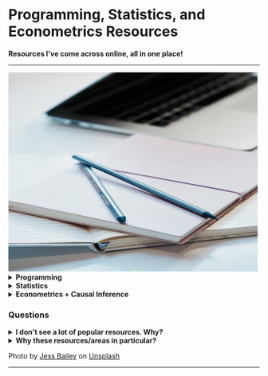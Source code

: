 # Programming, Statistics, and Econometrics Resources
**Resources I've come across online, all in one place!**

--- 
<img src="Images/img.jpg" width="500" height="400" /> 

<details close>
<summary> <b> Programming </b> </summary>
<br> 
  
## Contents 
(currently Python and R primarily) 

- **Python**
  1. [Fundamentals](#fundamentals_py)
  2. [Data analytics & Data Science](#data_py)
  3. [Algorithms & Data Structures](#algo_py)
  4. [Apps](#apps_py)
 
- **R**
  1. [Fundamentals](#fundamentals_r)
  2. [Data analytics & Data Science](#data_r)
  3. [Algorithms & Data Structures](#algo_r)
  4. [Apps](#apps_r)

<a name="fundamentals_py"></a>  
## Fundamentals  
Python fundamentals: books, websites and other github repos

‣ Books
| Name | Description | Link | Learn/Practice |
| :---: | ----------- | --- | --- |
| Header | Title | Link | Learn | 
| Paragraph | Text | Link | Practice |

‣ Websites 
| Name | Description | Link | Learn/Practice |
| :---: | ----------- | --- | --- |
| Header | Title | Link | Learn | 
| Paragraph | Text | Link | Practice |

‣ Great Github repos!
| Name | Description | Link |
| :---: | ----------- | --- |
| Header | Title | Link |
| Paragraph | Text | Link | 

<a name="data_py"></a>  
## Data analytics & Data Science 
Python data analytics and data science resources: books, websites and other github repos

‣ Books
| Name | Description | Link | Learn/Practice |
| :---: | ----------- | --- | --- |
| Header | Title | Link | Learn | 
| Paragraph | Text | Link | Practice |

‣ Websites 
| Name | Description | Link | Learn/Practice |
| :---: | ----------- | --- | --- |
| Header | Title | Link | Learn | 
| Paragraph | Text | Link | Practice |

‣ Great Github repos!
| Name | Description | Link |
| :---: | ----------- | --- |
| Header | Title | Link |
| Paragraph | Text | Link | 

<a name="algo_py"></a> 
## Algorithms & Data Structures 
Python algorithms and data structures: books, websites and other github repos

‣ Books
| Name | Description | Link | Learn/Practice |
| :---: | ----------- | --- | --- |
| Header | Title | Link | Learn | 
| Paragraph | Text | Link | Practice |

‣ Websites 
| Name | Description | Link | Learn/Practice |
| :---: | ----------- | --- | --- |
| Header | Title | Link | Learn | 
| Paragraph | Text | Link | Practice |

‣ Great Github repos!
| Name | Description | Link |
| :---: | ----------- | --- |
| Header | Title | Link |
| Paragraph | Text | Link |

<a name="apps_py"></a> 
## Apps 
Python apps: books, websites and other github repos

‣ Books
| Name | Description | Link | Learn/Practice |
| :---: | ----------- | --- | --- |
| Header | Title | Link | Learn | 
| Paragraph | Text | Link | Practice |

‣ Websites 
| Name | Description | Link | Learn/Practice |
| :---: | ----------- | --- | --- |
| Header | Title | Link | Learn | 
| Paragraph | Text | Link | Practice |

‣ Great Github repos!
| Name | Description | Link |
| :---: | ----------- | --- |
| Header | Title | Link |
| Paragraph | Text | Link |

</details> 

<details close>
<summary> <b> Statistics </b> </summary>
<br> 

Coming soon! 

</details> 

<details close>
<summary> <b> Econometrics + Causal Inference </b> </summary>
<br> 

Coming soon! 

</details> 

### Questions

<details close>
<summary><b>I don't see a lot of popular resources. Why?</b></summary>
<br>
- Still working on adding as many resources as I can when I have the time to (and find any new ones)
</details>

<details close>
<summary><b>Why these resources/areas in particular?</b></summary>
<br>
- The topics interest me and will help me keep track of my progress and learning as well. 
 <br>
- Having everything in one place makes it much easier to find resources when I need to without having to search all my saved/bookmarked resources (that's probably not organised well too!)
</details>

Photo by <a href="https://unsplash.com/@jessbaileydesigns?utm_content=creditCopyText&utm_medium=referral&utm_source=unsplash">Jess Bailey</a> on <a href="https://unsplash.com/photos/close-up-photography-of-two-pencils-on-closed-pink-covered-book-on-desk-near-macbook-air-in-a-well-lit-room-K47Tk9IEQPQ?utm_content=creditCopyText&utm_medium=referral&utm_source=unsplash">Unsplash</a> 

---  
